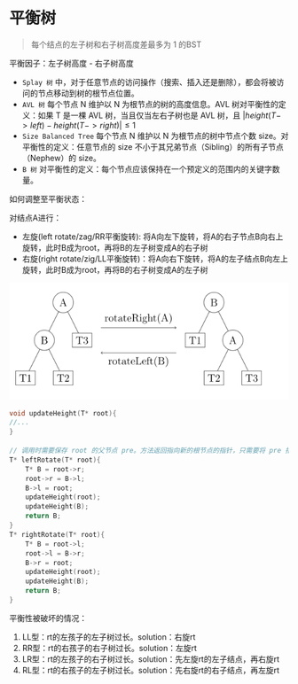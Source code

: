 # 平衡树

> 每个结点的左子树和右子树高度差最多为 1 的BST

平衡因子：左子树高度 - 右子树高度

- `Splay 树` 中，对于任意节点的访问操作（搜索、插入还是删除），都会将被访问的节点移动到树的根节点位置。
- `AVL 树` 每个节点 N 维护以 N 为根节点的树的高度信息。AVL 树对平衡性的定义：如果 T 是一棵 AVL 树，当且仅当左右子树也是 AVL 树，且 $|height(T->left) - height(T->right)| \leq 1$
- `Size Balanced Tree` 每个节点 N 维护以 N 为根节点的树中节点个数 size。对平衡性的定义：任意节点的 size 不小于其兄弟节点（Sibling）的所有子节点（Nephew）的 size。
- `B 树` 对平衡性的定义：每个节点应该保持在一个预定义的范围内的关键字数量。



如何调整至平衡状态：

对结点A进行：
- 左旋(left rotate/zag/RR平衡旋转): 将A向左下旋转，将A的右子节点B向右上旋转，此时B成为root，再将B的左子树变成A的右子树
- 右旋(right rotate/zig/LL平衡旋转)：将A向右下旋转，将A的左子结点B向左上旋转，此时B成为root，再将B的右子树变成A的左子树

![1725897615473](image/balance-tree/1725897615473.png)

```cpp
void updateHeight(T* root){
//...
}

// 调用时需要保存 root 的父节点 pre。方法返回指向新的根节点的指针，只需要将 pre 指向新的根节点即可。
T* leftRotate(T* root){
    T* B = root->r;
    root->r = B->l;
    B->l = root;
    updateHeight(root);
    updateHeight(B);
    return B;
}
T* rightRotate(T* root){
    T* B = root->l;
    root->l = B->r;
    B->r = root;
    updateHeight(root);
    updateHeight(B);
    return B;
}
```

平衡性被破坏的情况：
1. LL型：rt的左孩子的左子树过长。solution：右旋rt
2. RR型：rt的右孩子的右子树过长。solution：左旋rt
3. LR型：rt的左孩子的右子树过长。solution：先左旋rt的左子结点，再右旋rt
4. RL型：rt的右孩子的左子树过长。solution：先右旋rt的右子结点，再左旋rt




